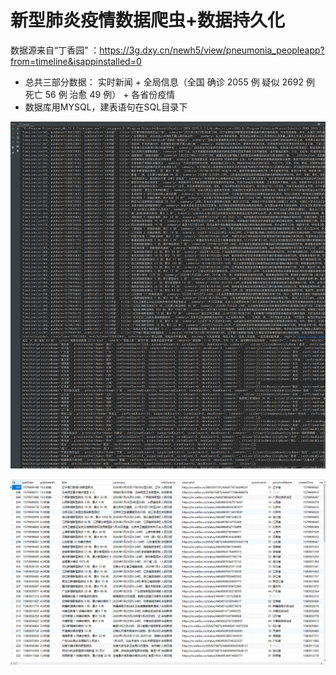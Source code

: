 # 新型肺炎疫情数据爬虫+数据持久化



数据源来自“丁香园” ：https://3g.dxy.cn/newh5/view/pneumonia_peopleapp?from=timeline&isappinstalled=0

- 总共三部分数据： 实时新闻 + 全局信息（全国 确诊 2055 例 疑似 2692 例 死亡 56 例 治愈 49 例） + 各省份疫情
- 数据库用MYSQL，建表语句在SQL目录下

![疫情爬虫20200126175739](pic/疫情爬虫20200126175739.png)

![疫情爬虫_20200126191133](pic/疫情爬虫_20200126191133.png)